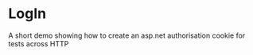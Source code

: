 LogIn
=====

A short demo showing how to create an asp.net authorisation cookie for tests across HTTP
